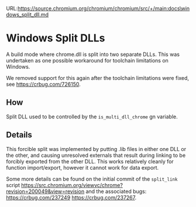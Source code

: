 URL:https://source.chromium.org/chromium/chromium/src/+/main:docs\windows_split_dll.md
# Windows Split DLLs

A build mode where chrome.dll is split into two separate DLLs. This was
undertaken as one possible workaround for toolchain limitations on Windows.

We removed support for this again after the toolchain limitations were fixed,
see https://crbug.com/726150.

## How

Split DLL used to be controlled by the `is_multi_dll_chrome` gn variable.

## Details

This forcible split was implemented by putting .lib files in either one DLL or
the other, and causing unresolved externals that result during linking to be
forcibly exported from the other DLL. This works relatively cleanly for function
import/export, however it cannot work for data export.

Some more details can be found on the initial commit of the `split_link` script
https://src.chromium.org/viewvc/chrome?revision=200049&view=revision and the
associated bugs: https://crbug.com/237249 https://crbug.com/237267.
